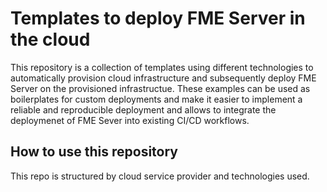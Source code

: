 # Templates to deploy FME Server in the cloud
This repository is a collection of templates using different technologies to automatically provision cloud infrastructure and subsequently deploy FME Server on the provisioned infrastructue. These examples can be used as boilerplates for custom deployments and make it easier to implement a reliable and reproducible deployment and allows to integrate the deploymenet of FME Sever into existing CI/CD workflows.

## How to use this repository
This repo is structured by cloud service provider and technologies used.